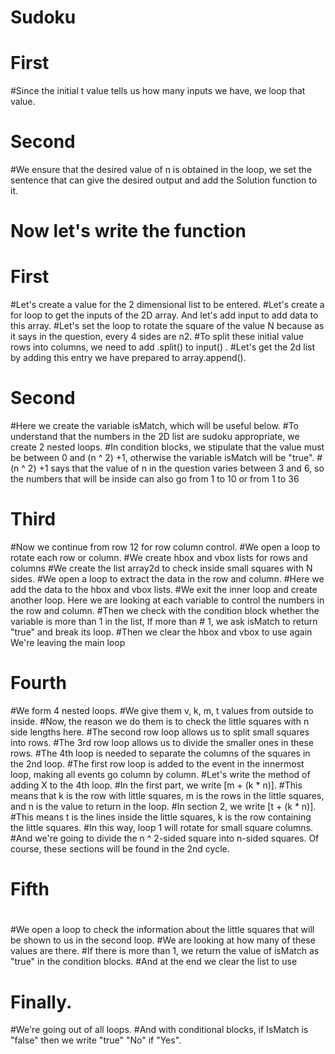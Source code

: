 #   Sudoku 
#
# First
#Since the initial t value tells us how many inputs we have, we loop that value. 
#
# Second 
#We ensure that the desired value of n is obtained in the loop, we set the sentence that can give the desired output and add the Solution function to it.
#
# Now let's write the function 
# First
#Let's create a value for the 2 dimensional list to be entered. 
#Let's create a for loop to get the inputs of the 2D array. And let's add input to add data to this array. 
#Let's set the loop to rotate the square of the value N    because as it says in the question, every 4 sides are n2.
#To split these initial value rows into columns, we need to add .split() to input() .
#Let's get the 2d list by adding this entry we have prepared to array.append().
#
# Second
#Here we create the variable isMatch, which will be useful below.
#To understand that the numbers in the 2D list are sudoku appropriate, we create 2 nested loops.
#In condition blocks, we stipulate that the value must be between 0 and (n ^ 2) +1, otherwise the variable isMatch will be "true".
#(n ^ 2) +1 says that the value of n in the question varies between 3 and 6, so the numbers that will be inside can also go from 1 to 10 or from 1 to 36
#
# Third
#Now we continue from row 12 for row column control.
#We open a loop to rotate each row or column.
#We create hbox and vbox lists for rows and columns
#We create the list array2d to check inside small squares with N sides.
#We open a loop to extract the data in the row and column.
#Here we add the data to the hbox and vbox lists.
#We exit the inner loop and create another loop. Here we are looking at each variable to control the numbers in the row and column.
#Then we check with the condition block whether the variable is more than 1 in the list,
If more than # 1, we ask isMatch to return "true" and break its loop.
#Then we clear the hbox and vbox to use again
We're leaving the main loop
#
# Fourth
#We form 4 nested loops.
#We give them v, k, m, t values from outside to inside.
#Now, the reason we do them is to check the little squares with n side lengths here.
#The second row loop allows us to split small squares into rows.
#The 3rd row loop allows us to divide the smaller ones in these rows.
#The 4th loop is needed to separate the columns of the squares in the 2nd loop.
#The first row loop is added to the event in the innermost loop, making all events go column by column.
#Let's write the method of adding X to the 4th loop.
#In the first part, we write [m + (k * n)].
#This means that k is the row with little squares, m is the rows in the little squares, and n is the value to return in the loop.
#In section 2, we write [t + (k * n)].
#This means t is the lines inside the little squares, k is the row containing the little squares.
#In this way, loop 1 will rotate for small square columns.
#And we're going to divide the n ^ 2-sided square into n-sided squares. Of course, these sections will be found in the 2nd cycle.
#
# Fifth
#
#We open a loop to check the information about the little squares that will be shown to us in the second loop. 
#We are looking at how many of these values are there. 
#If there is more than 1, we return the value of isMatch as "true" in the condition blocks. 
#And at the end we clear the list to use
#
# Finally.
#We're going out of all loops. 
#And with conditional blocks, if IsMatch is "false" then we write "true" "No" if "Yes".

